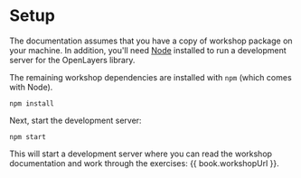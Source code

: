 # Setup

The documentation assumes that you have a copy of workshop package on your machine.  In addition, you'll need [Node](https://nodejs.org/) installed to run a development server for the OpenLayers library.

The remaining workshop dependencies are installed with `npm` (which comes with Node).

    npm install

Next, start the development server:

    npm start

This will start a development server where you can read the workshop documentation and work through the exercises: {{ book.workshopUrl }}.

